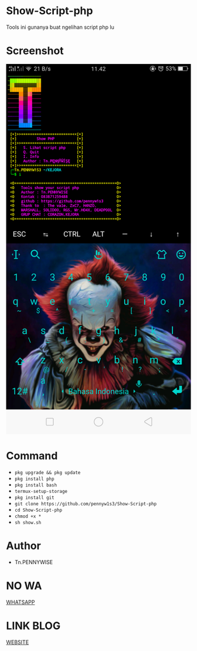 # Show-Script-php
Tools ini gunanya buat ngelihan script php lu
# Screenshot
![1](https://github.com/pennyw1s3/Show-Script-php/blob/master/show.png)
# Command
* `pkg upgrade && pkg update`
* `pkg install php`
* `pkg install bash`
* `termux-setup-storage`
* `pkg install git`
* `git clone https://github.com/pennyw1s3/Show-Script-php`
* `cd Show-Script-php`
* `chmod +x *`
* `sh show.sh`
# Author
* Tn.PENNYWISE
# NO WA
[WHATSAPP](https://api.whatsapp.com/send?phone=6283871259489&text=Assalamu'alaikum%20Akhii%20:v)
# LINK BLOG
[WEBSITE](mukalukayaintegral.blogspot.com)
